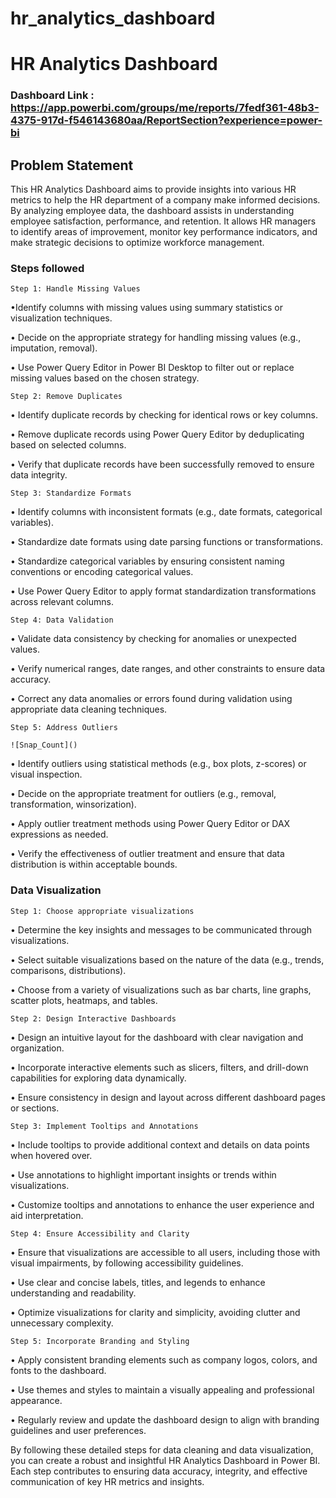 # hr_analytics_dashboard


# HR Analytics Dashboard

### Dashboard Link : https://app.powerbi.com/groups/me/reports/7fedf361-48b3-4375-917d-f546143680aa/ReportSection?experience=power-bi

## Problem Statement

This HR Analytics Dashboard aims to provide insights into various HR metrics to help the HR department of a company make informed decisions. By analyzing employee data, the dashboard assists in understanding employee satisfaction, performance, and retention. It allows HR managers to identify areas of improvement, monitor key performance indicators, and make strategic decisions to optimize workforce management.


### Steps followed 

    Step 1: Handle Missing Values
 •Identify columns with missing values using summary statistics or visualization techniques.

•	Decide on the appropriate strategy for handling missing values (e.g., imputation, removal).

•	Use Power Query Editor in Power BI Desktop to filter out or replace missing values based on the chosen strategy.


    Step 2: Remove Duplicates
•	Identify duplicate records by checking for identical rows or key columns.

•	Remove duplicate records using Power Query Editor by deduplicating based on selected columns.

•	Verify that duplicate records have been successfully removed to ensure data integrity.


    Step 3: Standardize Formats
 •	Identify columns with inconsistent formats (e.g., date formats, categorical variables).

•	Standardize date formats using date parsing functions or transformations.

•	Standardize categorical variables by ensuring consistent naming conventions or encoding categorical values.

•	Use Power Query Editor to apply format standardization transformations across relevant columns.


    Step 4: Data Validation
•	Validate data consistency by checking for anomalies or unexpected values.

•	Verify numerical ranges, date ranges, and other constraints to ensure data accuracy.

•	Correct any data anomalies or errors found during validation using appropriate data cleaning techniques.


    Step 5: Address Outliers

    ![Snap_Count]()

•	Identify outliers using statistical methods (e.g., box plots, z-scores) or visual inspection.

•	Decide on the appropriate treatment for outliers (e.g., removal, transformation, winsorization).

•	Apply outlier treatment methods using Power Query Editor or DAX expressions as needed.

•	Verify the effectiveness of outlier treatment and ensure that data distribution is within acceptable bounds.


### Data Visualization

    Step 1: Choose appropriate visualizations

•	Determine the key insights and messages to be communicated through visualizations.

•	Select suitable visualizations based on the nature of the data (e.g., trends, comparisons, distributions).

•	Choose from a variety of visualizations such as bar charts, line graphs, scatter plots, heatmaps, and tables.


    Step 2: Design Interactive Dashboards

•	Design an intuitive layout for the dashboard with clear navigation and organization.

•	Incorporate interactive elements such as slicers, filters, and drill-down capabilities for exploring data dynamically.

•	Ensure consistency in design and layout across different dashboard pages or sections.

    Step 3: Implement Tooltips and Annotations

•	Include tooltips to provide additional context and details on data points when hovered over.

•	Use annotations to highlight important insights or trends within visualizations.

•	Customize tooltips and annotations to enhance the user experience and aid interpretation.

    Step 4: Ensure Accessibility and Clarity

•	Ensure that visualizations are accessible to all users, including those with visual impairments, by following accessibility guidelines.

•	Use clear and concise labels, titles, and legends to enhance understanding and readability.

•	Optimize visualizations for clarity and simplicity, avoiding clutter and unnecessary complexity.


    Step 5: Incorporate Branding and Styling

•	Apply consistent branding elements such as company logos, colors, and fonts to the dashboard.

•	Use themes and styles to maintain a visually appealing and professional appearance.

•	Regularly review and update the dashboard design to align with branding guidelines and user preferences.


By following these detailed steps for data cleaning and data visualization, you can create a robust and insightful HR Analytics Dashboard in Power BI. Each step contributes to ensuring data accuracy, integrity, and effective communication of key HR metrics and insights.

